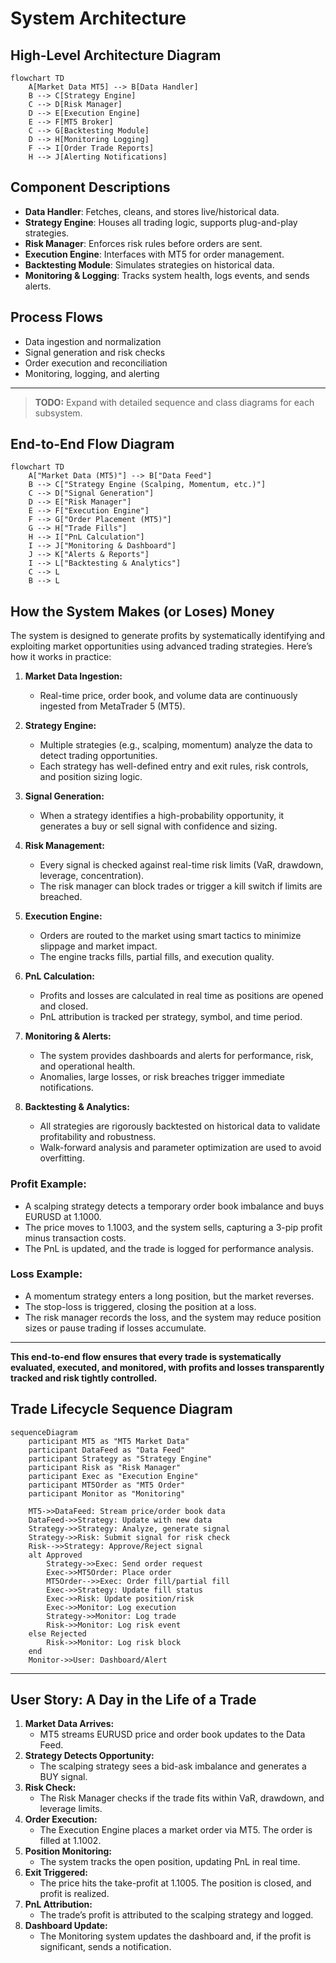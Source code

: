 # System Architecture

## High-Level Architecture Diagram

```mermaid
flowchart TD
    A[Market Data MT5] --> B[Data Handler]
    B --> C[Strategy Engine]
    C --> D[Risk Manager]
    D --> E[Execution Engine]
    E --> F[MT5 Broker]
    C --> G[Backtesting Module]
    D --> H[Monitoring Logging]
    F --> I[Order Trade Reports]
    H --> J[Alerting Notifications]
```

## Component Descriptions
- **Data Handler**: Fetches, cleans, and stores live/historical data.
- **Strategy Engine**: Houses all trading logic, supports plug-and-play strategies.
- **Risk Manager**: Enforces risk rules before orders are sent.
- **Execution Engine**: Interfaces with MT5 for order management.
- **Backtesting Module**: Simulates strategies on historical data.
- **Monitoring & Logging**: Tracks system health, logs events, and sends alerts.

## Process Flows
- Data ingestion and normalization
- Signal generation and risk checks
- Order execution and reconciliation
- Monitoring, logging, and alerting

---

> **TODO:** Expand with detailed sequence and class diagrams for each subsystem.

## End-to-End Flow Diagram

```mermaid
flowchart TD
    A["Market Data (MT5)"] --> B["Data Feed"]
    B --> C["Strategy Engine (Scalping, Momentum, etc.)"]
    C --> D["Signal Generation"]
    D --> E["Risk Manager"]
    E --> F["Execution Engine"]
    F --> G["Order Placement (MT5)"]
    G --> H["Trade Fills"]
    H --> I["PnL Calculation"]
    I --> J["Monitoring & Dashboard"]
    J --> K["Alerts & Reports"]
    I --> L["Backtesting & Analytics"]
    C --> L
    B --> L
```

## How the System Makes (or Loses) Money

The system is designed to generate profits by systematically identifying and exploiting market opportunities using advanced trading strategies. Here’s how it works in practice:

1. **Market Data Ingestion:**
   - Real-time price, order book, and volume data are continuously ingested from MetaTrader 5 (MT5).

2. **Strategy Engine:**
   - Multiple strategies (e.g., scalping, momentum) analyze the data to detect trading opportunities.
   - Each strategy has well-defined entry and exit rules, risk controls, and position sizing logic.

3. **Signal Generation:**
   - When a strategy identifies a high-probability opportunity, it generates a buy or sell signal with confidence and sizing.

4. **Risk Management:**
   - Every signal is checked against real-time risk limits (VaR, drawdown, leverage, concentration).
   - The risk manager can block trades or trigger a kill switch if limits are breached.

5. **Execution Engine:**
   - Orders are routed to the market using smart tactics to minimize slippage and market impact.
   - The engine tracks fills, partial fills, and execution quality.

6. **PnL Calculation:**
   - Profits and losses are calculated in real time as positions are opened and closed.
   - PnL attribution is tracked per strategy, symbol, and time period.

7. **Monitoring & Alerts:**
   - The system provides dashboards and alerts for performance, risk, and operational health.
   - Anomalies, large losses, or risk breaches trigger immediate notifications.

8. **Backtesting & Analytics:**
   - All strategies are rigorously backtested on historical data to validate profitability and robustness.
   - Walk-forward analysis and parameter optimization are used to avoid overfitting.

### **Profit Example:**
- A scalping strategy detects a temporary order book imbalance and buys EURUSD at 1.1000.
- The price moves to 1.1003, and the system sells, capturing a 3-pip profit minus transaction costs.
- The PnL is updated, and the trade is logged for performance analysis.

### **Loss Example:**
- A momentum strategy enters a long position, but the market reverses.
- The stop-loss is triggered, closing the position at a loss.
- The risk manager records the loss, and the system may reduce position sizes or pause trading if losses accumulate.

---

**This end-to-end flow ensures that every trade is systematically evaluated, executed, and monitored, with profits and losses transparently tracked and risk tightly controlled.**

## Trade Lifecycle Sequence Diagram

```mermaid
sequenceDiagram
    participant MT5 as "MT5 Market Data"
    participant DataFeed as "Data Feed"
    participant Strategy as "Strategy Engine"
    participant Risk as "Risk Manager"
    participant Exec as "Execution Engine"
    participant MT5Order as "MT5 Order"
    participant Monitor as "Monitoring"

    MT5->>DataFeed: Stream price/order book data
    DataFeed->>Strategy: Update with new data
    Strategy->>Strategy: Analyze, generate signal
    Strategy->>Risk: Submit signal for risk check
    Risk-->>Strategy: Approve/Reject signal
    alt Approved
        Strategy->>Exec: Send order request
        Exec->>MT5Order: Place order
        MT5Order-->>Exec: Order fill/partial fill
        Exec->>Strategy: Update fill status
        Exec->>Risk: Update position/risk
        Exec->>Monitor: Log execution
        Strategy->>Monitor: Log trade
        Risk->>Monitor: Log risk event
    else Rejected
        Risk->>Monitor: Log risk block
    end
    Monitor->>User: Dashboard/Alert
```

---

## User Story: A Day in the Life of a Trade

1. **Market Data Arrives:**
   - MT5 streams EURUSD price and order book updates to the Data Feed.
2. **Strategy Detects Opportunity:**
   - The scalping strategy sees a bid-ask imbalance and generates a BUY signal.
3. **Risk Check:**
   - The Risk Manager checks if the trade fits within VaR, drawdown, and leverage limits.
4. **Order Execution:**
   - The Execution Engine places a market order via MT5. The order is filled at 1.1002.
5. **Position Monitoring:**
   - The system tracks the open position, updating PnL in real time.
6. **Exit Triggered:**
   - The price hits the take-profit at 1.1005. The position is closed, and profit is realized.
7. **PnL Attribution:**
   - The trade’s profit is attributed to the scalping strategy and logged.
8. **Dashboard Update:**
   - The Monitoring system updates the dashboard and, if the profit is significant, sends a notification.
